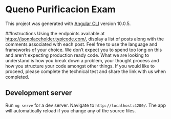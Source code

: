 # Queno Purificacion Exam

This project was generated with [Angular CLI](https://github.com/angular/angular-cli) version 10.0.5.

##Instructions
Using the endpoints available at https://jsonplaceholder.typicode.com/, display a list of posts along with the comments associated with each post. Feel free to use the language and frameworks of your choice. We don’t expect you to spend too long on this and aren’t expecting production ready code. What we are looking to understand is how you break down a problem, your thought process and how you structure your code amongst other things. If you would like to proceed, please complete the technical test and share the link with us when completed.

## Development server

Run `ng serve` for a dev server. Navigate to `http://localhost:4200/`. The app will automatically reload if you change any of the source files.
<!-- 
## Code scaffolding

Run `ng generate component component-name` to generate a new component. You can also use `ng generate directive|pipe|service|class|guard|interface|enum|module`.

## Build

Run `ng build` to build the project. The build artifacts will be stored in the `dist/` directory. Use the `--prod` flag for a production build.

## Running unit tests

Run `ng test` to execute the unit tests via [Karma](https://karma-runner.github.io).

## Running end-to-end tests

Run `ng e2e` to execute the end-to-end tests via [Protractor](http://www.protractortest.org/).

## Further help

To get more help on the Angular CLI use `ng help` or go check out the [Angular CLI README](https://github.com/angular/angular-cli/blob/master/README.md). -->

